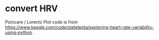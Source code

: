 # convert HRV

Poincare / Lorentz Plot code is from <https://www.kaggle.com/code/stetelepta/exploring-heart-rate-variability-using-python>
.